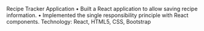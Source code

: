 Recipe Tracker Application
• Built a React application to allow saving recipe
information.
• Implemented the single responsibility principle with
React components.
Technology: React, HTML5, CSS, Bootstrap
